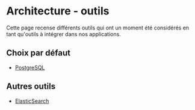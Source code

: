 # Architecture - outils

Cette page recense différents outils qui ont un moment été considérés en tant qu'outils à intégrer dans nos
applications.

## Choix par défaut

- [PostgreSQL](postgresql.md)

## Autres outils

- [ElasticSearch](elasticsearch.md)
